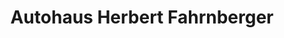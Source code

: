 ---
title: "Autohaus Herbert Fahrnberger"
url: /neunkirchen/autohaus-herbert-fahrnberger/
shop: Autowerkstatt
---